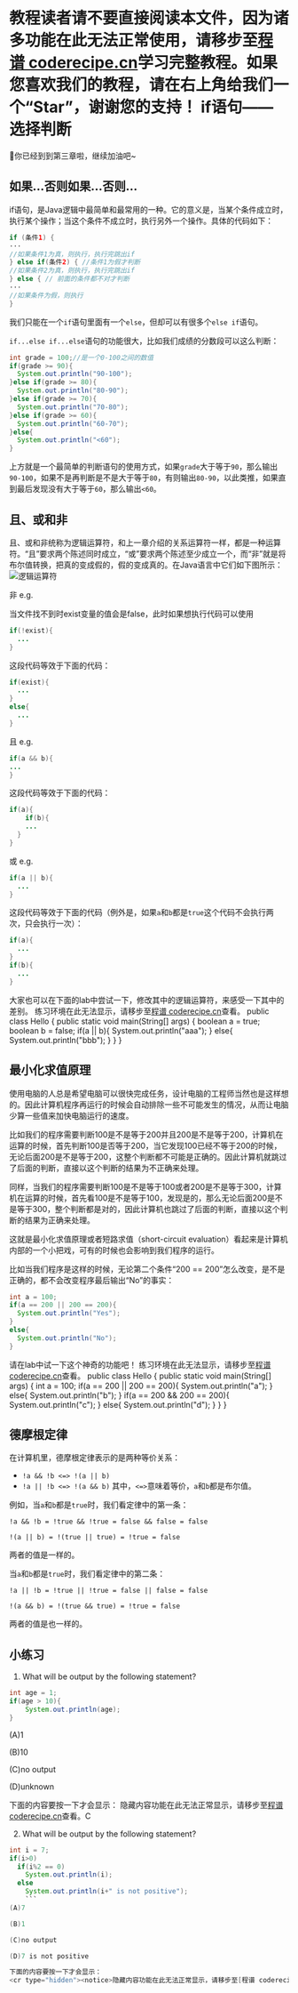 <notice>教程读者请不要直接阅读本文件，因为诸多功能在此无法正常使用，请移步至[程谱 coderecipe.cn](https://coderecipe.cn/learn/2)学习完整教程。如果您喜欢我们的教程，请在右上角给我们一个“Star”，谢谢您的支持！</notice>
if语句——选择判断
======

🌟你已经到到第三章啦，继续加油吧~

如果…否则如果…否则…
------
if语句，是Java逻辑中最简单和最常用的一种。它的意义是，当某个条件成立时，执行某个操作；当这个条件不成立时，执行另外一个操作。具体的代码如下：
```java
if (条件1) {
···
//如果条件1为真，则执行，执行完跳出if
} else if(条件2) { //条件1为假才判断
//如果条件2为真，则执行，执行完跳出if
} else { // 前面的条件都不对才判断
···
//如果条件为假，则执行
}
```
我们只能在一个`if`语句里面有一个`else`，但却可以有很多个`else if`语句。

`if...else if...else`语句的功能很大，比如我们成绩的分数段可以这么判断：
```java
int grade = 100;//是一个0-100之间的数值
if(grade >= 90){
  System.out.println("90-100");
}else if(grade >= 80){
  System.out.println("80-90");
}else if(grade >= 70){
  System.out.println("70-80");
}else if(grade >= 60){
  System.out.println("60-70");
}else{
  System.out.println("<60");
}
```
上方就是一个最简单的判断语句的使用方式，如果`grade`大于等于`90`，那么输出`90-100`，如果不是再判断是不是大于等于`80`，有则输出`80-90`，以此类推，如果直到最后发现没有大于等于`60`，那么输出`<60`。

且、或和非
-----
且、或和非统称为逻辑运算符，和上一章介绍的关系运算符一样，都是一种运算符。“且”要求两个陈述同时成立，“或”要求两个陈述至少成立一个，而“非”就是将布尔值转换，把真的变成假的，假的变成真的。在Java语言中它们如下图所示：
![逻辑运算符](Pic1.png)

非 e.g.

当文件找不到时exist变量的值会是false，此时如果想执行代码可以使用
```java
if(!exist){
  ...
}
```
这段代码等效于下面的代码：
```java
if(exist){
  ...
}
else{
  ...
}
```
且 e.g.
```java
if(a && b){
...
}
```
这段代码等效于下面的代码：
```java
if(a){
	if(b){
    ...
  }
}
```
或 e.g.
```java
if(a || b){
  ...
}
```
这段代码等效于下面的代码（例外是，如果`a`和`b`都是`true`这个代码不会执行两次，只会执行一次）：
```java
if(a){
  ...
}
if(b){
  ...
}
```
大家也可以在下面的lab中尝试一下，修改其中的逻辑运算符，来感受一下其中的差别。
<lab lang="java" parameters="filename=Hello.java">
<notice>练习环境在此无法显示，请移步至[程谱 coderecipe.cn](https://coderecipe.cn/learn/2)查看。</notice>
public class Hello {
  public static void main(String[] args) {
      boolean a = true;
      boolean b = false;
      if(a || b){
        System.out.println("aaa");
      }
      else{
        System.out.println("bbb");
      }
  }
}
</lab>

最小化求值原理
-----
使用电脑的人总是希望电脑可以很快完成任务，设计电脑的工程师当然也是这样想的。因此计算机程序再运行的时候会自动排除一些不可能发生的情况，从而让电脑少算一些值来加快电脑运行的速度。

比如我们的程序需要判断100是不是等于200并且200是不是等于200，计算机在运算的时候，首先判断100是否等于200，当它发现100已经不等于200的时候，无论后面200是不是等于200，这整个判断都不可能是正确的。因此计算机就跳过了后面的判断，直接以这个判断的结果为不正确来处理。

同样，当我们的程序需要判断100是不是等于100或者200是不是等于300，计算机在运算的时候，首先看100是不是等于100，发现是的，那么无论后面200是不是等于300，整个判断都是对的，因此计算机也跳过了后面的判断，直接以这个判断的结果为正确来处理。

这就是最小化求值原理或者短路求值（short-circuit evaluation）看起来是计算机内部的一个小把戏，可有的时候也会影响到我们程序的运行。

比如当我们程序是这样的时候，无论第二个条件“200 == 200”怎么改变，是不是正确的，都不会改变程序最后输出“No”的事实：
```Java
int a = 100;
if(a == 200 || 200 == 200){
  System.out.println("Yes");
}
else{
  System.out.println("No");
}
```
请在lab中试一下这个神奇的功能吧！
<lab lang="java" parameters="filename=Hello.java">
<notice>练习环境在此无法显示，请移步至[程谱 coderecipe.cn](https://coderecipe.cn/learn/2)查看。</notice>
public class Hello {
  public static void main(String[] args) {
    int a = 100;
    if(a == 200 || 200 == 200){
      System.out.println("a");
    }
    else{
      System.out.println("b");
    }
    if(a == 200 && 200 == 200){
      System.out.println("c");
    }
    else{
      System.out.println("d");
    }
  }
}
</lab>

德摩根定律
-----
在计算机里，德摩根定律表示的是两种等价关系：
* `!a && !b <=> !(a || b)`
* `!a || !b <=> !(a && b)`
其中，`<=>`意味着等价，`a`和`b`都是布尔值。

例如，当`a`和`b`都是`true`时，我们看定律中的第一条：

`!a && !b = !true && !true = false && false = false`

`!(a || b) = !(true || true) = !true = false`

两者的值是一样的。

当`a`和`b`都是`true`时，我们看定律中的第二条：

`!a || !b = !true || !true = false || false = false`

`!(a && b) = !(true && true) = !true = false`

两者的值是也一样的。

小练习
-----
1. What will be output by the following statement?
```java
int age = 1;
if(age > 10){
	System.out.println(age);
}
```
(A)1

(B)10

(C)no output

(D)unknown

下面的内容要按一下才会显示：
<cr type="hidden"><notice>隐藏内容功能在此无法正常显示，请移步至[程谱 coderecipe.cn](https://coderecipe.cn/learn/2)查看。</notice>C</cr>

2. What will be output by the following statement?
```java
int i = 7;
if(i>0)
  if(i%2 == 0)
    System.out.println(i);
  else
    System.out.println(i+" is not positive");
    ```
(A)7

(B)1

(C)no output

(D)7 is not positive

下面的内容要按一下才会显示：
<cr type="hidden"><notice>隐藏内容功能在此无法正常显示，请移步至[程谱 coderecipe.cn](https://coderecipe.cn/learn/2)查看。</notice>D</cr>
